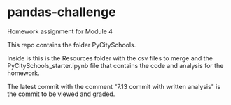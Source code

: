 # pandas-challenge
Homework assignment for Module 4

This repo contains the folder PyCitySchools.

Inside is this is the Resources folder with the csv files to merge and the PyCitySchools_starter.ipynb file that contains the code and analysis for the homework. 

The latest commit with the comment "7.13 commit with written analysis" is the commit to be viewed and graded. 
